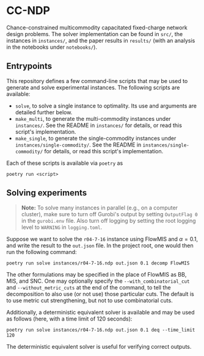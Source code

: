 # CC-NDP

Chance-constrained multicommodity capacitated fixed-charge network design problems.
The solver implementation can be found in `src/`, the instances in `instances/`, and the paper results in `results/` (with an analysis in the notebooks under `notebooks/`).

## Entrypoints

This repository defines a few command-line scripts that may be used to generate and solve experimental instances.
The following scripts are available:
- `solve`, to solve a single instance to optimality.
  Its use and arguments are detailed further below.
- `make_multi`, to generate the multi-commodity instances under `instances/`.
  See the README in `instances/` for details, or read this script's implementation.
- `make_single`, to generate the single-commodity instances under `instances/single-commodity/`.
  See the README in `instances/single-commodity/` for details, or read this script's implementation.

Each of these scripts is available via `poetry` as
```
poetry run <script>
```

## Solving experiments

> **Note:**
> To solve many instances in parallel (e.g., on a computer cluster), make sure to turn off Gurobi's output by setting `OutputFlag 0` in the `gurobi.env` file.
> Also turn off logging by setting the root logging level to `WARNING` in `logging.toml`.

Suppose we want to solve the `r04-7-16` instance using FlowMIS and $\alpha = 0.1$, and write the result to the `out.json` file.
In the project root, one would then run the following command:
```
poetry run solve instances/r04-7-16.ndp out.json 0.1 decomp FlowMIS
```
The other formulations may be specified in the place of FlowMIS as BB, MIS, and SNC.
One may optionally specify the `--with_combinatorial_cut` and `--without_metric_cuts` at the end of the command, to tell the decomposition to also use (or not use) those particular cuts.
The default is to use metric cut strengthening, but not to use combinatorial cuts.

Additionally, a deterministic equivalent solver is available and may be used as follows (here, with a time limit of 120 seconds):
```
poetry run solve instances/r04-7-16.ndp out.json 0.1 deq --time_limit 120
```
The deterministic equivalent solver is useful for verifying correct outputs.
